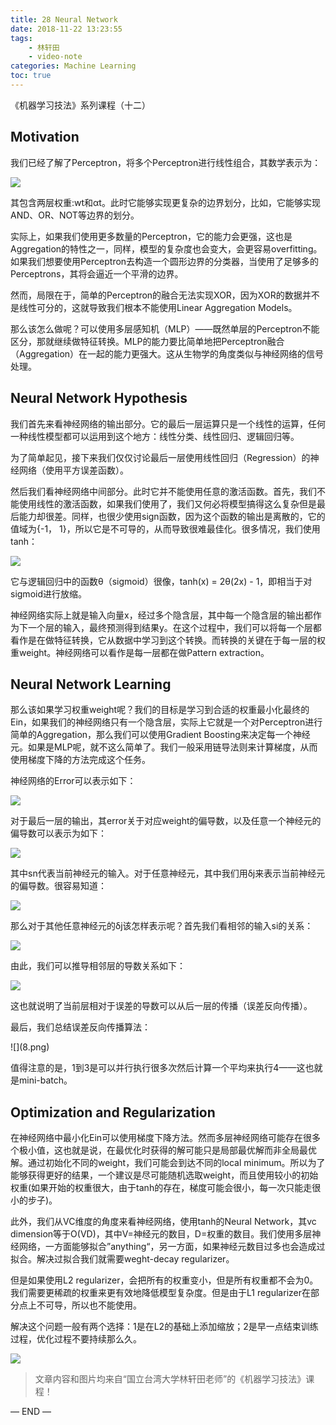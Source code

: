 ```yaml
---
title: 28 Neural Network
date: 2018-11-22 13:23:55
tags: 
    - 林轩田
    - video-note
categories: Machine Learning
toc: true
---
```


《机器学习技法》系列课程（十二）
<!-- more -->

## Motivation
我们已经了解了Perceptron，将多个Perceptron进行线性组合，其数学表示为：

![](1.png)

其包含两层权重:wt和αt。此时它能够实现更复杂的边界划分，比如，它能够实现AND、OR、NOT等边界的划分。

实际上，如果我们使用更多数量的Perceptron，它的能力会更强，这也是Aggregation的特性之一，同样，模型的复杂度也会变大，会更容易overfitting。如果我们想要使用Perceptron去构造一个圆形边界的分类器，当使用了足够多的Perceptrons，其将会逼近一个平滑的边界。

然而，局限在于，简单的Perceptron的融合无法实现XOR，因为XOR的数据并不是线性可分的，这就导致我们根本不能使用Linear Aggregation Models。

那么该怎么做呢？可以使用多层感知机（MLP）——既然单层的Perceptron不能区分，那就继续做特征转换。MLP的能力要比简单地把Perceptron融合（Aggregation）在一起的能力更强大。这从生物学的角度类似与神经网络的信号处理。


## Neural Network Hypothesis
我们首先来看神经网络的输出部分。它的最后一层运算只是一个线性的运算，任何一种线性模型都可以运用到这个地方：线性分类、线性回归、逻辑回归等。

为了简单起见，接下来我们仅仅讨论最后一层使用线性回归（Regression）的神经网络（使用平方误差函数）。

然后我们看神经网络中间部分。此时它并不能使用任意的激活函数。首先，我们不能使用线性的激活函数，如果我们使用了，我们又何必将模型搞得这么复杂但是最后能力却很差。同样，也很少使用sign函数，因为这个函数的输出是离散的，它的值域为{-1， 1}，所以它是不可导的，从而导致很难最佳化。很多情况，我们使用tanh：

![](2.png) 

它与逻辑回归中的函数θ（sigmoid）很像，tanh(x) = 2θ(2x) - 1，即相当于对sigmoid进行放缩。

神经网络实际上就是输入向量x，经过多个隐含层，其中每一个隐含层的输出都作为下一个层的输入，最终预测得到结果y。在这个过程中，我们可以将每一个层都看作是在做特征转换，它从数据中学习到这个转换。而转换的关键在于每一层的权重weight。神经网络可以看作是每一层都在做Pattern extraction。


## Neural Network Learning
那么该如果学习权重weight呢？我们的目标是学习到合适的权重最小化最终的Ein，如果我们的神经网络只有一个隐含层，实际上它就是一个对Perceptron进行简单的Aggregation，那么我们可以使用Gradient Boosting来决定每一个神经元。如果是MLP呢，就不这么简单了。我们一般采用链导法则来计算梯度，从而使用梯度下降的方法完成这个任务。

神经网络的Error可以表示如下：

![](3.png) 

对于最后一层的输出，其error关于对应weight的偏导数，以及任意一个神经元的偏导数可以表示为如下：

![](4.png) 

其中sn代表当前神经元的输入。对于任意神经元，其中我们用δj来表示当前神经元的偏导数。很容易知道：

![](5.png) 

那么对于其他任意神经元的δj该怎样表示呢？首先我们看相邻的输入si的关系：

![](6.png) 

由此，我们可以推导相邻层的导数关系如下：

![](7.png) 

这也就说明了当前层相对于误差的导数可以从后一层的传播（误差反向传播）。

最后，我们总结误差反向传播算法：

<div aling=center> ![](8.png) 

值得注意的是，1到3是可以并行执行很多次然后计算一个平均来执行4——这也就是mini-batch。


## Optimization and Regularization

在神经网络中最小化Ein可以使用梯度下降方法。然而多层神经网络可能存在很多个极小值，这也就是说，在最优化时获得的解可能只是局部最优解而非全局最优解。通过初始化不同的weight，我们可能会到达不同的local minimum。所以为了能够获得更好的结果，一个建议是尽可能随机选取weight，而且使用较小的初始权重(如果开始的权重很大，由于tanh的存在，梯度可能会很小，每一次只能走很小的步子)。

此外，我们从VC维度的角度来看神经网络，使用tanh的Neural Network，其vc dimension等于O(VD)，其中V=神经元的数目，D=权重的数目。我们使用多层神经网络，一方面能够拟合”anything“，另一方面，如果神经元数目过多也会造成过拟合。解决过拟合我们就需要weght-decay regularizer。

但是如果使用L2 regularizer，会把所有的权重变小，但是所有权重都不会为0。我们需要更稀疏的权重来更有效地降低模型复杂度。但是由于L1 regularizer在部分点上不可导，所以也不能使用。

解决这个问题一般有两个选择：1是在L2的基础上添加缩放；2是早一点结束训练过程，优化过程不要持续那么久。

![](9.png) 

> 文章内容和图片均来自“国立台湾大学林轩田老师”的《机器学习技法》课程！

— END —
